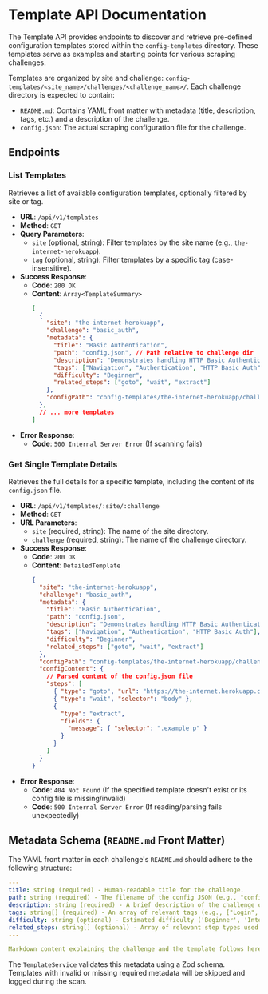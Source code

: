 # Template API Documentation

The Template API provides endpoints to discover and retrieve pre-defined configuration templates stored within the `config-templates` directory. These templates serve as examples and starting points for various scraping challenges.

Templates are organized by site and challenge: `config-templates/<site_name>/challenges/<challenge_name>/`. Each challenge directory is expected to contain:

- `README.md`: Contains YAML front matter with metadata (title, description, tags, etc.) and a description of the challenge.
- `config.json`: The actual scraping configuration file for the challenge.

## Endpoints

### List Templates

Retrieves a list of available configuration templates, optionally filtered by site or tag.

- **URL**: `/api/v1/templates`
- **Method**: `GET`
- **Query Parameters**:
    - `site` (optional, string): Filter templates by the site name (e.g., `the-internet-herokuapp`).
    - `tag` (optional, string): Filter templates by a specific tag (case-insensitive).
- **Success Response**:
    - **Code**: `200 OK`
    - **Content**: `Array<TemplateSummary>`
      ```json
      [
        {
          "site": "the-internet-herokuapp",
          "challenge": "basic_auth",
          "metadata": {
            "title": "Basic Authentication",
            "path": "config.json", // Path relative to challenge dir
            "description": "Demonstrates handling HTTP Basic Authentication...",
            "tags": ["Navigation", "Authentication", "HTTP Basic Auth"],
            "difficulty": "Beginner",
            "related_steps": ["goto", "wait", "extract"]
          },
          "configPath": "config-templates/the-internet-herokuapp/challenges/basic_auth/config.json" // Path relative to project root
        },
        // ... more templates
      ]
      ```
- **Error Response**:
    - **Code**: `500 Internal Server Error` (If scanning fails)

### Get Single Template Details

Retrieves the full details for a specific template, including the content of its `config.json` file.

- **URL**: `/api/v1/templates/:site/:challenge`
- **Method**: `GET`
- **URL Parameters**:
    - `site` (required, string): The name of the site directory.
    - `challenge` (required, string): The name of the challenge directory.
- **Success Response**:
    - **Code**: `200 OK`
    - **Content**: `DetailedTemplate`
      ```json
      {
        "site": "the-internet-herokuapp",
        "challenge": "basic_auth",
        "metadata": {
          "title": "Basic Authentication",
          "path": "config.json",
          "description": "Demonstrates handling HTTP Basic Authentication...",
          "tags": ["Navigation", "Authentication", "HTTP Basic Auth"],
          "difficulty": "Beginner",
          "related_steps": ["goto", "wait", "extract"]
        },
        "configPath": "config-templates/the-internet-herokuapp/challenges/basic_auth/config.json",
        "configContent": {
          // Parsed content of the config.json file
          "steps": [
            { "type": "goto", "url": "https://the-internet.herokuapp.com/basic_auth" },
            { "type": "wait", "selector": "body" },
            {
              "type": "extract",
              "fields": {
                "message": { "selector": ".example p" }
              }
            }
          ]
        }
      }
      ```
- **Error Response**:
    - **Code**: `404 Not Found` (If the specified template doesn't exist or its config file is missing/invalid)
    - **Code**: `500 Internal Server Error` (If reading/parsing fails unexpectedly)

## Metadata Schema (`README.md` Front Matter)

The YAML front matter in each challenge's `README.md` should adhere to the following structure:

```yaml
---
title: string (required) - Human-readable title for the challenge.
path: string (required) - The filename of the config JSON (e.g., "config.json"). Must end with .json.
description: string (required) - A brief description of the challenge or template purpose.
tags: string[] (required) - An array of relevant tags (e.g., ["Login", "Pagination", "JavaScript"]). Must have at least one tag.
difficulty: string (optional) - Estimated difficulty ('Beginner', 'Intermediate', 'Advanced', 'Expert').
related_steps: string[] (optional) - Array of relevant step types used in the config (e.g., ["goto", "click", "extract"]).
---

Markdown content explaining the challenge and the template follows here...
```

The `TemplateService` validates this metadata using a Zod schema. Templates with invalid or missing required metadata will be skipped and logged during the scan.

